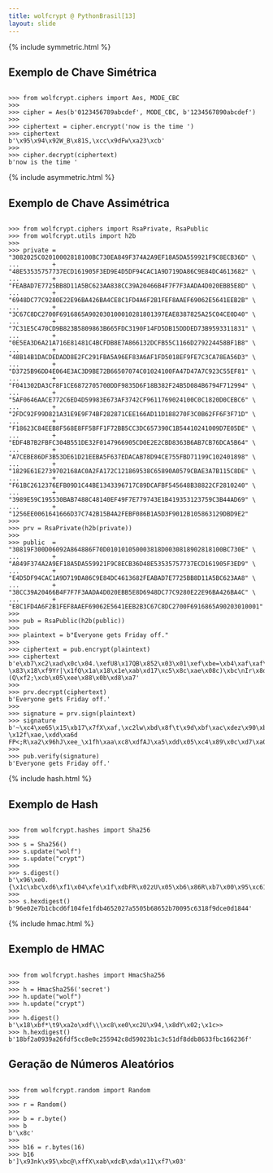 ```yaml
---
title: wolfcrypt @ PythonBrasil[13]
layout: slide
---
```


<section data-markdown><script type="text/template">
  {% include img.html src="logos/pybr13.png" width="40%" %}

  # wolfcrypt-py
  ### embalando segredos com Python

  <br>

  06 de Outubro de 2017
</script></section>

<section data-markdown data-background-image="{{ "/images/bg/segredo.jpg" | prepend: site.baseurl }}"><script type="text/template">
  #### Quanto vale um segredo?
</script></section>

<section data-markdown data-background-image="{{ "/images/bg/ancient.png" | prepend: site.baseurl }}"><script type="text/template">
  #### Como era antigamente?
</script></section>

<section data-markdown data-background-image="{{ "/images/bg/citala.png" | prepend: site.baseurl }}"><script type="text/template">
  #### transposição
</script></section>

<section data-markdown data-background-image="{{ "/images/bg/caesar.jpg" | prepend: site.baseurl }}"><script type="text/template">
  #### substituição
</script></section>

<section data-markdown data-background-image="{{ "/images/bg/enigma.jpg" | prepend: site.baseurl }}"><script type="text/template">
  #### Como evoluiu?
</script></section>

<section data-markdown data-background-image="{{ "/images/bg/enigma2.jpg" | prepend: site.baseurl }}"><script type="text/template">
  #### enigma
</script></section>

<section data-markdown data-background-image="{{ "/images/bg/bombe.jpg" | prepend: site.baseurl }}"><script type="text/template">
  #### bombe
</script></section>

<section data-markdown data-background-image="{{ "/images/bg/keyboard.jpg" | prepend: site.baseurl }}"><script type="text/template">
  #### Onde estamos?
</script></section>


<section data-markdown><script type="text/template">
  {% include img.html src="logos/whats.png" width="25%" %}


  As mensagens que você enviar e as ligações que você fizer nesta conversa estão protegidas com criptografia de ponta-a-ponta.
</script></section>

<section data-markdown><script type="text/template">
  # Comunicação segura

  {% include img.html src="icons/column.png" width="25%" %} {% include img.html src="icons/column.png" width="25%" %} {% include img.html src="icons/column.png" width="25%" %}

</script></section>

<section data-markdown><script type="text/template">
  # Confidencialidade

  {% include img.html src="abc/confidencialidade.png" width="75%" %}

  protege contra acesso não autorizado
</script></section>

<section data-markdown><script type="text/template">
  # Integridade

  {% include img.html src="abc/integridade.png" width="95%" %}

  garante que a mensagem não foi alterada
</script></section>

<section data-markdown><script type="text/template">
  # Autenticidade

  {% include img.html src="abc/autenticidade.png" %}

  verifica a identidade do remetente
</script></section>

<section data-markdown><script type="text/template">
  # Algoritmos de Criptografia

  {% include img.html src="icons/algorithm.png" width="45%" %}
</script></section>

{% include symmetric.html %}

<section data-markdown><script type="text/template">
  ## Modos de cifragem: ECB
  
  {% include img.html src="symmetric/ecb.svg" width="90%" %}
</script></section>

<section data-markdown><script type="text/template">
  ## Modos de cifragem: ECB
  
  <img class="plain" src={{ "/images/symmetric/tux.jpg" | prepend: site.baseurl }}>
  <img class="plain" src={{ "/images/symmetric/tux-ecb.jpg" | prepend: site.baseurl }}>
  <img class="plain" src={{ "/images/symmetric/tux-secure.jpg" | prepend: site.baseurl }}>
</script></section>

<section data-markdown><script type="text/template">
  ## Modos de cifragem: CBC
  
  {% include img.html src="symmetric/cbc.svg" width="90%" %}
</script></section>

<section data-markdown><script type="text/template">
  ## Modos de cifragem: CTR
  
  {% include img.html src="symmetric/ctr.svg" width="90%" %}
</script></section>

<section>
<h2>Exemplo de Chave Simétrica</h2>

<pre><code class="python" data-trim data-noescape>
>>> from wolfcrypt.ciphers import Aes, MODE_CBC
>>> 
>>> cipher = Aes(b'0123456789abcdef', MODE_CBC, b'1234567890abcdef')
>>> 
>>> ciphertext = cipher.encrypt('now is the time ')
>>> ciphertext
b'\x95\x94\x92W_B\x81S,\xcc\x9dFw\xa23\xcb'
>>> 
>>> cipher.decrypt(ciphertext)
b'now is the time '
</code></pre>
</section>

{% include asymmetric.html %}

<section>
<h2>Exemplo de Chave Assimétrica</h2>

<pre><code class="python" data-trim data-noescape>
>>> from wolfcrypt.ciphers import RsaPrivate, RsaPublic
>>> from wolfcrypt.utils import h2b
>>> 
>>> private = "3082025C02010002818100BC730EA849F374A2A9EF18A5DA559921F9C8ECB36D" \
...         + "48E53535757737ECD161905F3ED9E4D5DF94CAC1A9D719DA86C9E84DC4613682" \
...         + "FEABAD7E7725BB8D11A5BC623AA838CC39A20466B4F7F7F3AADA4D020EBB5E8D" \
...         + "6948DC77C9280E22E96BA426BA4CE8C1FD4A6F2B1FEF8AAEF69062E5641EEB2B" \
...         + "3C67C8DC2700F6916865A902030100010281801397EAE8387825A25C04CE0D40" \
...         + "7C31E5C470CD9B823B5809863B665FDC3190F14FD5DB15DDDED73B9593311831" \
...         + "0E5EA3D6A21A716E81481C4BCFDB8E7A866132DCFB55C1166D279224458BF1B8" \
...         + "48B14B1DACDEDADD8E2FC291FBA5A96EF83A6AF1FD5018EF9FE7C3CA78EA56D3" \
...         + "D3725B96DD4E064E3AC3D9BE72B66507074C01024100FA47D47A7C923C55EF81" \
...         + "F041302DA3CF8F1CE6872705700DDF9835D6F18B382F24B5D084B6794F712994" \
...         + "5AF0646AACE772C6ED4D59983E673AF3742CF9611769024100C0C1820D0CEBC6" \
...         + "2FDC92F99D821A31E9E9F74BF282871CEE166AD11D188270F3C0B62FF6F3F71D" \
...         + "F18623C84EEB8F568E8FF5BFF1F72BB5CC3DC657390C1B54410241009D7E05DE" \
...         + "EDF4B7B2FBFC304B551DE32F0147966905CD0E2E2CBD8363B6AB7CB76DCA5B64" \
...         + "A7CEBE86DF3B53DE61D21EEBA5F637EDACAB78D94CE755FBD71199C102401898" \
...         + "1829E61E2739702168AC0A2FA172C121869538C65890A0579CBAE3A7B115C8DE" \
...         + "F61BC2612376EFB09D1C44BE1343396717C89DCAFBF545648B38822CF2810240" \
...         + "3989E59C195530BAB7488C48140EF49F7E779743E1B419353123759C3B44AD69" \
...         + "1256EE0061641666D37C742B15B4A2FEBF086B1A5D3F9012B105863129DBD9E2"
>>> 
>>> prv = RsaPrivate(h2b(private))
>>> 
>>> public  = "30819F300D06092A864886F70D010101050003818D0030818902818100BC730E" \
...         + "A849F374A2A9EF18A5DA559921F9C8ECB36D48E53535757737ECD161905F3ED9" \
...         + "E4D5DF94CAC1A9D719DA86C9E84DC4613682FEABAD7E7725BB8D11A5BC623AA8" \
...         + "38CC39A20466B4F7F7F3AADA4D020EBB5E8D6948DC77C9280E22E96BA426BA4C" \
...         + "E8C1FD4A6F2B1FEF8AAEF69062E5641EEB2B3C67C8DC2700F6916865A90203010001"
>>> 
>>> pub = RsaPublic(h2b(public))
>>> 
>>> plaintext = b"Everyone gets Friday off."
>>> 
>>> ciphertext = pub.encrypt(plaintext)
>>> ciphertext 
b'e\xb7\xc2\xad\x0c\x04.\xefU8\x17QB\x852\x03\x01\xef\xbe=\xb4\xaf\xaf\x97\x9e4\x96\x9f\xc3\x8e\x87\x9a8o$.|_e\x1d\xa2yi?\x83\x18\xf9Yr|\x1fQ\x1a\x18\x1e\xab\xd17\xc5\x8c\xae\x08c)\xbc\nIr\x8d\xc3\x88\x7f\xde\x1f\x1a^lB\r\xf1\xc0\xfd0\xdeA\xf3\xd2\xe5q\x9a0\xee\xb4,\x97\x80\xa4|U;\xe6\x11\xf0\xc2Q\x987\xe1>F\xf5\x14\x186@G~(Q\xf2;\xcb\x05\xee\x88\x0b\xd8\xa7'
>>> 
>>> prv.decrypt(ciphertext)
b'Everyone gets Friday off.'
>>> 
>>> signature = prv.sign(plaintext)
>>> signature 
b'~\xc4\xe65\x15\xb17\x7fX\xaf,\xc2lw\xbd\x8f\t\x9d\xbf\xac\xdez\x90\xb4\x9f\x1aM\x88#Z\xea\xcb\xa6\xdb\x99\xf55\xd0\xfe|Mu\xb6\xb79(t\x81+h\xf2\xcd\x88v\xa8\xbaM\x86\xcfk\xe8\xf3\x0b\xb8\x8ew\xda>\xf8\xd5[H\xeaAh\xc6\xdaQlo]\xdd\xf8w\xe7#M-\x12f\xae,\xdd\xa6d FP<;R\xa2\x96hJ\xee_\x1fh\xaa\xc8\xdfAJ\xa5\xdd\x05\xc4\x89\x0c\xd7\xa0C\xb7u"U\x03'
>>> 
>>> pub.verify(signature)
b'Everyone gets Friday off.'
</code></pre>
</section>

{% include hash.html %}

<section data-markdown><script type="text/template">
  ## Propriedades de um bom Hash
  - Fácil de calcular
  - Inviável de forjar uma mensagem com um determinado resumo
  - Inviável de modificar a mensagem sem modificar o resumo
  - Inviável de encontrar duas mensagens com o mesmo resumo

</script></section>

<section data-markdown><script type="text/template">
  # Funções de Hash

  <table>
    <thead>
      <tr>
        <th>Hash</th>
        <th>Tamanho</th>
        <th>Exemplo</th>
      </tr>
    </thead>
    <tbody>
      <tr>
        <td>SHA-1</td>
        <td>160 bits</td>
        <td><code>a33d8d465abb7cc30958b47095528619<br/>
                  83c28f02</code></td>
      </tr>

      <tr>
        <td>SHA-256</td>
        <td>256 bits</td>
        <td><code>2157db6d182dfce96fe8190e0117ea85<br/>
                  38392658fdd9ae2d48268d4277d5dceb</code></td>
      </tr>

      <tr>
        <td>SHA-512</td>
        <td>512 bits</td>
        <td><code>58c489dc1286f484b17473cbd519346e<br/>
                  5035640c27326ec7098e9b91d4c61e27<br/>
                  26eaa5b76eeb921c6f0796d3a281f3b7<br/>
                  dbbd3fa7e9c7e3f03d964795e2ba2f43</code></td>
      </tr>
    </tbody>
  </table>
</script></section>

<section>
<h2>Exemplo de Hash</h2>

<pre><code class="python" data-trim data-noescape>
>>> from wolfcrypt.hashes import Sha256
>>> 
>>> s = Sha256()
>>> s.update("wolf")
>>> s.update("crypt")
>>> 
>>> s.digest()
b'\x96\xe0.{\x1c\xbc\xd6\xf1\x04\xfe\x1f\xdbFR\x02zU\x05\xb6\x86R\xb7\x00\x95\xc61\x8f\x9d\xce\r\x18D'
>>> 
>>> s.hexdigest()
b'96e02e7b1cbcd6f104fe1fdb4652027a5505b68652b70095c6318f9dce0d1844'
</code></pre>
</section>

{% include hmac.html %}

<section>
<h2>Exemplo de HMAC</h2>

<pre><code class="python" data-trim data-noescape>
>>> from wolfcrypt.hashes import HmacSha256
>>> 
>>> h = HmacSha256('secret')
>>> h.update("wolf")
>>> h.update("crypt")
>>> 
>>> h.digest()
b'\x18\xbf*\t9\xa2o\xdf\\\xc8\xe0\xc2U\x94,\x8dY\x02;\x1c<Q\xdf\x8d\xdb\x863\xfb\xc1f#o'
>>> 
>>> h.hexdigest()
b'18bf2a0939a26fdf5cc8e0c255942c8d59023b1c3c51df8ddb8633fbc166236f'
</code></pre>
</section>

<section data-markdown><script type="text/template">
  {% include img.html src="icons/dice.png" width="25%" %}

  # Números Aleatórios

</script></section>

<section>
<h2>Geração de Números Aleatórios</h2>

<pre><code class="python" data-trim data-noescape>
>>> from wolfcrypt.random import Random
>>> 
>>> r = Random()
>>> 
>>> b = r.byte()
>>> b
b'\x8c'
>>> 
>>> b16 = r.bytes(16)
>>> b16
b']\x93nk\x95\xbc@\xffX\xab\xdcB\xda\x11\xf7\x03'
</code></pre>
</section>

<section data-markdown><script type="text/template">

{% include img.html src="icons/gear.png" width="20%" %}

# Instalação

<pre><code class="shell" data-trim data-noescape>
$ git clone https://github.com/wolfssl/wolfssl.git
$ 
$ cd wolfssl/
$ ./autogen.sh
$ ./configure --enable-sha512
$ make
$ sudo make install
$ 
$ pip install wolfcrypt
</code></pre>
</script></section>

<section data-markdown><script type="text/template">
  {% include img.html src="icons/book.png" width="15%" %}

  # Documentação Completa

  [wolfssl.github.io/wolfcrypt-py](https://wolfssl.github.io/wolfcrypt-py/)
</script></section>

<section data-markdown><script type="text/template">
  {% include img.html src="logos/wolfssl.png" width="35%" %}

  Fundada em 2004 como yaSSL (C++)

  Reescrita em C em 2006 como cyaSSL

  ~ 26 empregados (18 desenvolvedores)

  EUA | Japão | Brasil | Austrália | e crescendo...

  Mais de 2 Bilhões de conexões securas em todo o mundo
</script></section>

<section data-markdown><script type="text/template">
  {% include img.html src="logos/wolfssl.png" width="35%" %}

## Moisés Guimarães de Medeiros
### [moises@wolfssl.com](mailto:moises@wolfssl.com)
### [www.wolfssl.com](https://www.wolfssl.com)

</script></section>